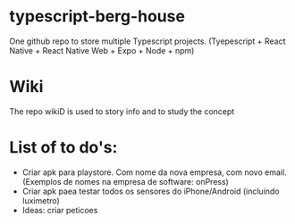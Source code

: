# typescript-berg-house
One github repo to store multiple Typescript projects. (Tyepescript + React Native + React Native Web + Expo + Node + npm)

# Wiki
The repo wikiD is used to story info and to study the concept

# List of to do's: 
- Criar apk para playstore. Com nome da nova empresa, com novo email. (Exemplos de nomes na empresa de software: onPress)
- Criar apk paea testar todos os sensores do iPhone/Android (incluindo luximetro)
- Ideas: criar peticoes

